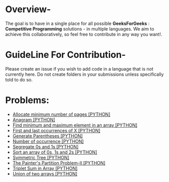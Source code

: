 # Overview-
The goal is to have in a single place for all possible **GeeksForGeeks** : **Competitive Programming** solutions - in multiple languages. We aim to achieve this collaboratively, so feel free to contribute in any way you want!.

# GuideLine For Contribution-
Please create an issue if you wish to add code in a language that is not currently here. Do not create folders in your submissions unless specifically told to do so.

# Problems:

- [Allocate minimum number of pages [PYTHON]](Allocate_minimum_number_of_pages.py)
- [Anagram [PYTHON]](Anagram.py)
- [Find minimum and maximum element in an array [PYTHON]](Find_minimum_and_maximum_element_in_an_array.py)
- [First and last occurrences of X  [PYTHON]](First_and_last_occurrences_of_X.py)
- [Generate Parentheses [PYTHON]](Generate_Parentheses.py)
- [Number of occurrence [PYTHON]](Number_of_occurrence.py)
- [Segregate 0s and 1s [PYTHON]](Segregate_0s_and_1s.py)
- [Sort an array of 0s, 1s and 2s [PYTHON]](Sort_an_array_of_0s_1s_and_2s.py)
- [Symmetric Tree [PYTHON]](Symmetric_Tree.py)
- [The Painter's Partition Problem-II [PYTHON]](The_Painter's_Partition_Problem-II.py)
- [Triplet Sum in Array [PYTHON]](Triplet_Sum_in_Array.py)
- [Union of two arrays [PYTHON]](Union_of_two_arrays.py)
